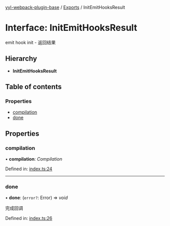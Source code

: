 [yyl-webpack-plugin-base](../README.md) / [Exports](../modules.md) / InitEmitHooksResult

# Interface: InitEmitHooksResult

emit hook init - 返回结果

## Hierarchy

* **InitEmitHooksResult**

## Table of contents

### Properties

- [compilation](initemithooksresult.md#compilation)
- [done](initemithooksresult.md#done)

## Properties

### compilation

• **compilation**: *Compilation*

Defined in: [index.ts:24](https://github.com/jackness1208/yyl-webpack-plugin-base/blob/12d5fa5/src/index.ts#L24)

___

### done

• **done**: (`error?`: Error) => *void*

完成回调

Defined in: [index.ts:26](https://github.com/jackness1208/yyl-webpack-plugin-base/blob/12d5fa5/src/index.ts#L26)
